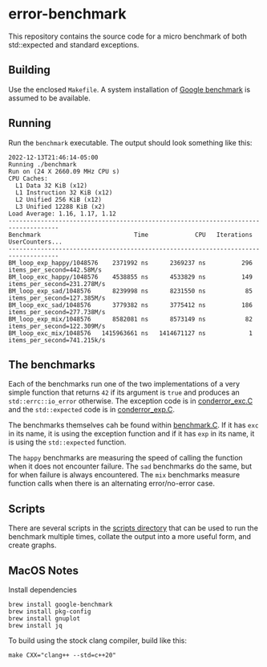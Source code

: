 # error-benchmark

This repository contains the source code for a micro benchmark of both
std::expected and standard exceptions.

## Building

Use the enclosed `Makefile`. A system installation of [Google
benchmark](https://github.com/google/benchmark) is assumed to be available.

## Running

Run the `benchmark` executable. The output should look something like this:

```shell
2022-12-13T21:46:14-05:00
Running ./benchmark
Run on (24 X 2660.09 MHz CPU s)
CPU Caches:
  L1 Data 32 KiB (x12)
  L1 Instruction 32 KiB (x12)
  L2 Unified 256 KiB (x12)
  L3 Unified 12288 KiB (x2)
Load Average: 1.16, 1.17, 1.12
------------------------------------------------------------------------------------
Benchmark                          Time             CPU   Iterations UserCounters...
------------------------------------------------------------------------------------
BM_loop_exp_happy/1048576    2371992 ns      2369237 ns          296 items_per_second=442.58M/s
BM_loop_exc_happy/1048576    4538855 ns      4533829 ns          149 items_per_second=231.278M/s
BM_loop_exp_sad/1048576      8239998 ns      8231550 ns           85 items_per_second=127.385M/s
BM_loop_exc_sad/1048576      3779382 ns      3775412 ns          186 items_per_second=277.738M/s
BM_loop_exp_mix/1048576      8582081 ns      8573149 ns           82 items_per_second=122.309M/s
BM_loop_exc_mix/1048576   1415963661 ns   1414671127 ns            1 items_per_second=741.215k/s
```

## The benchmarks

Each of the benchmarks run one of the two implementations of a very simple
function that returns `42` if its argument is `true` and produces an
`std::errc::io_error` otherwise. The exception code is in
[conderror_exc.C](conderror_exc.C) and the `std::expected` code is in
[conderror_exp.C](conderror_exc.C).

The benchmarks themselves cah be found within [benchmark.C](benchmark.C). If it
has `exc` in its name, it is using the exception function and if it has `exp`
in its name, it is using the `std::expected` function.

The `happy` benchmarks are measuring the speed of calling the function when it
does not encounter failure. The `sad` benchmarks do the same, but for when
failure is always encountered. The `mix` benchmarks measure function calls when
there is an alternating error/no-error case.

## Scripts

There are several scripts in the [scripts directory](scripts) that can be used
to run the benchmark multiple times, collate the output into a more useful
form, and create graphs.

## MacOS Notes

Install dependencies

```bsh
brew install google-benchmark
brew install pkg-config
brew install gnuplot
brew install jq
```

To build using the stock clang compiler, build like this:

```bsh
make CXX="clang++ --std=c++20"
```

